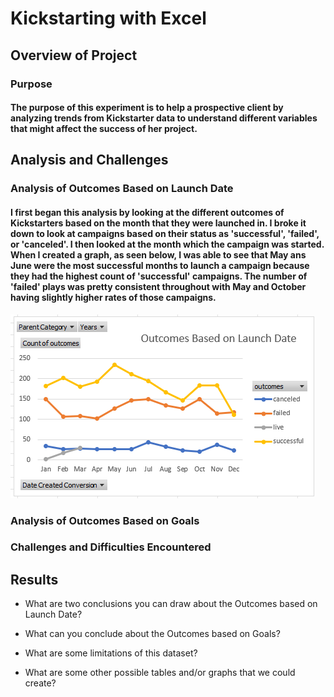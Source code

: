 # Kickstarting with Excel

## Overview of Project

### Purpose
#### The purpose of this experiment is to help a prospective client by analyzing trends from Kickstarter data to understand different variables that might affect the success of her project.

## Analysis and Challenges

### Analysis of Outcomes Based on Launch Date
#### I first began this analysis by looking at the different outcomes of Kickstarters based on the month that they were launched in. I broke it down to look at campaigns based on their status as 'successful', 'failed', or 'canceled'. I then looked at the month which the campaign was started. When I created a graph, as seen below, I was able to see that May ans June were the most successful months to launch a campaign because they had the highest count of 'successful' campaigns. The number of 'failed' plays was pretty consistent throughout with May and October having slightly higher rates of those campaigns.
![Theater Outcomes based on Laucnh Dates](https://github.com/allisonorourke-ufGfGy/Kickstarter-analysis/blob/main/Outcomes%20based%20on%20launch%20date.png)

### Analysis of Outcomes Based on Goals

### Challenges and Difficulties Encountered

## Results

- What are two conclusions you can draw about the Outcomes based on Launch Date?

- What can you conclude about the Outcomes based on Goals?

- What are some limitations of this dataset?

- What are some other possible tables and/or graphs that we could create?
